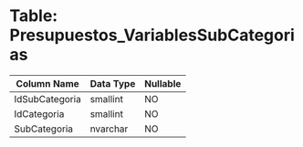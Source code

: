 # Table: Presupuestos_VariablesSubCategorias

| Column Name | Data Type | Nullable |
|-------------|-----------|----------|
| IdSubCategoria | smallint | NO |
| IdCategoria | smallint | NO |
| SubCategoria | nvarchar | NO |
